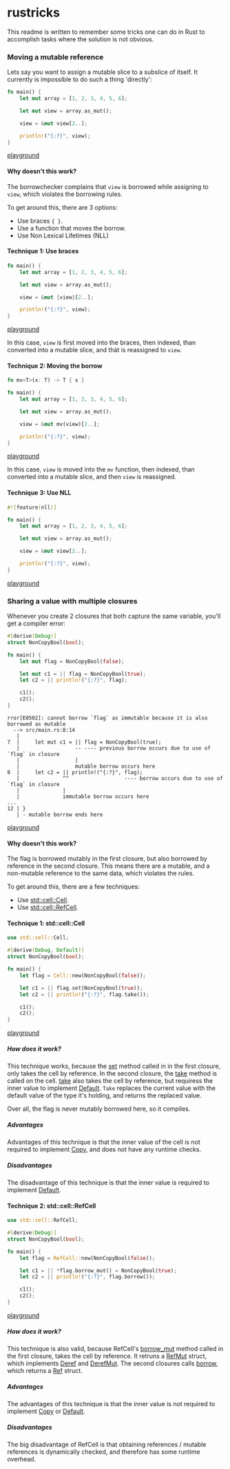 # rustricks

This readme is written to remember some tricks one can do in Rust to accomplish tasks where the solution is not obvious.

### Moving a mutable reference

Lets say you want to assign a mutable slice to a subslice of itself. It currently is impossible to do such a thing 'directly':
```Rust
fn main() {
    let mut array = [1, 2, 3, 4, 5, 6];

    let mut view = array.as_mut();

    view = &mut view[2..];

    println!("{:?}", view);
}
```
[playground](https://play.rust-lang.org/?gist=9cf363fb0dc40511f5946d0670d48334&version=stable&mode=debug&edition=2015)

#### Why doesn't this work?
The borrowchecker complains that `view` is borrowed while assigning to `view`, which violates the borrowing rules.

To get around this, there are 3 options:
  - Use braces `{ }`.
  - Use a function that moves the borrow.
  - Use Non Lexical Lifetimes (NLL)

#### Technique 1: Use braces

```Rust
fn main() {
    let mut array = [1, 2, 3, 4, 5, 6];

    let mut view = array.as_mut();

    view = &mut {view}[2..];

    println!("{:?}", view);
}
```
[playground](https://play.rust-lang.org/?gist=a55056182ceafec5a7dc72cb5d16ff49&version=stable&mode=debug&edition=2015)

In this case, `view` is first moved into the braces, then indexed, than converted into a mutable slice, and thàt is reassigned to `view`.

#### Technique 2: Moving the borrow

```Rust
fn mv<T>(x: T) -> T { x }

fn main() {
    let mut array = [1, 2, 3, 4, 5, 6];

    let mut view = array.as_mut();

    view = &mut mv(view)[2..];

    println!("{:?}", view);
}
```
[playground](https://play.rust-lang.org/?gist=31c352ec759529cbf649319552ee1208&version=stable&mode=debug&edition=2015)

In this case, `view` is moved into the `mv` function, then indexed, than converted into a mutable slice, and then `view` is reassigned.

#### Technique 3: Use NLL

```Rust
#![feature(nll)]

fn main() {
    let mut array = [1, 2, 3, 4, 5, 6];

    let mut view = array.as_mut();

    view = &mut view[2..];

    println!("{:?}", view);
}
```
[playground](https://play.rust-lang.org/?gist=b890fefba2dc07ec5b12f112cc53cf29&version=nightly&mode=debug&edition=2015)

### Sharing a value with multiple closures

Whenever you create 2 closures that both capture the same variable, you'll get a compiler error:

```Rust
#[derive(Debug)]
struct NonCopyBool(bool);

fn main() {
    let mut flag = NonCopyBool(false);

    let mut c1 = || flag = NonCopyBool(true);
    let c2 = || println!("{:?}", flag);

    c1();
    c2();
}
```

```
rror[E0502]: cannot borrow `flag` as immutable because it is also borrowed as mutable
  --> src/main.rs:8:14
   |
7  |     let mut c1 = || flag = NonCopyBool(true);
   |                  -- ---- previous borrow occurs due to use of `flag` in closure
   |                  |
   |                  mutable borrow occurs here
8  |     let c2 = || println!("{:?}", flag);
   |              ^^                  ---- borrow occurs due to use of `flag` in closure
   |              |
   |              immutable borrow occurs here
...
12 | }
   | - mutable borrow ends here
```
[playground](https://play.rust-lang.org/?gist=787545229aa111a8e86f9692fb757928&version=stable&mode=debug&edition=2015)

#### Why doesn't this work?
The flag is borrowed mutably in the first closure, but also borrowed by reference in the second closure.
This means there are a mutable, and a non-mutable reference to the same data, which violates the rules.

To get around this, there are a few techniques:

  - Use [std::cell::Cell](https://doc.rust-lang.org/std/cell/struct.Cell.html).
  - Use [std::cell::RefCell](https://doc.rust-lang.org/std/cell/struct.RefCell.html).

#### Technique 1: std::cell::Cell

```Rust
use std::cell::Cell;

#[derive(Debug, Default)]
struct NonCopyBool(bool);

fn main() {
    let flag = Cell::new(NonCopyBool(false));

    let c1 = || flag.set(NonCopyBool(true));
    let c2 = || println!("{:?}", flag.take());

    c1();
    c2();
}
```
[playground](https://play.rust-lang.org/?gist=4f8610d164e2dacfdb1588c598b7cf8c&version=stable&mode=debug&edition=2015)

##### How does it work?
This technique works, because the [set](https://doc.rust-lang.org/std/cell/struct.Cell.html#method.set) method called in in the first closure, only takes the cell by reference.
In the second closure, the [take](https://doc.rust-lang.org/std/cell/struct.Cell.html#method.take) method is called on the cell. [take](https://doc.rust-lang.org/std/cell/struct.Cell.html#method.take) also takes the cell by reference, but requiress the inner value to implement [Default](https://doc.rust-lang.org/std/default/trait.Default.html). `Take` replaces the current value with the default value of the type it's holding, and returns the replaced value.

Over all, the flag is never mutably borrowed here, so it compiles.

##### Advantages
Advantages of this technique is that the inner value of the cell is not required to implement [Copy](https://doc.rust-lang.org/std/marker/trait.Copy.html), and does not have any runtime checks.

##### Disadvantages
The disadvantage of this technique is that the inner value is required to implement [Default](https://doc.rust-lang.org/std/default/trait.Default.html).

#### Technique 2: std::cell::RefCell

```Rust
use std::cell::RefCell;

#[derive(Debug)]
struct NonCopyBool(bool);

fn main() {
    let flag = RefCell::new(NonCopyBool(false));

    let c1 = || *flag.borrow_mut() = NonCopyBool(true);
    let c2 = || println!("{:?}", flag.borrow());

    c1();
    c2();
}
```
[playground](https://play.rust-lang.org/?gist=fcaec5b52590771cc6cd295ab7db40cd&version=stable&mode=debug&edition=2015)

##### How does it work?

This technique is also valid, because RefCell's [borrow_mut](https://doc.rust-lang.org/std/cell/struct.RefCell.html#method.borrow_mut) method called in the first closure, takes the cell by reference. It retruns a [RefMut](https://doc.rust-lang.org/std/cell/struct.RefMut.html) struct, which implements [Deref](https://doc.rust-lang.org/std/ops/trait.Deref.html) and [DerefMut](https://doc.rust-lang.org/std/ops/trait.DerefMut.html).
The second closures calls [borrow](https://doc.rust-lang.org/std/cell/struct.RefCell.html#method.borrow), which returns a [Ref](https://doc.rust-lang.org/std/cell/struct.Ref.html) struct.

##### Advantages
The advantages of this technique is that the inner value is not required to implement [Copy](https://doc.rust-lang.org/std/marker/trait.Copy.html) or [Default](https://doc.rust-lang.org/std/default/trait.Default.html).

##### Disadvantages
The big disadvantage of RefCell is that obtaining references / mutable references is dynamically checked, and therefore has some runtime overhead.
